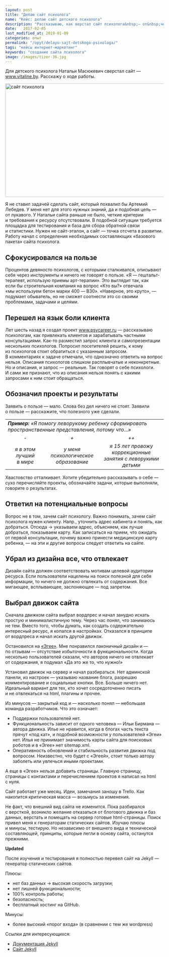 ```yaml
---
layout: post
title: "Делаю сайт психолога"
name: "Кейс: делаю сайт детского психолога"
description: "Рассказываю, как верстал сайт психолога&nbsp;— от&nbsp;чего отталкивался в&nbsp;содержании, дизайне и&nbsp;выборе движка сайта."
date:   2017-02-05
last_modified_at: 2019-01-09
categories: опыт
permalink: "/opyt/delayu-sajt-detskogo-psixologa/"
tags: "кейсы интернет-маркетинг"
keywords: "создание сайта психолога"
image: /images/tizer-36.jpg
---
```




<p>Для детского психолога Натальи Масюкевич сверстал сайт&nbsp;— <a href="//www.vitaline.by" target="_blank" rel="noopener">www.vitaline.by</a>. Расскажу о&nbsp;ходе работы.</p>

<p><img src="https://res.cloudinary.com/bartoshevich/image/upload/f_auto/v1615121845/site/vitaline.jpg" alt="сайт психолога" width="720" height="360" class="image is-2by1 img-shadow" title="главная страница vitaline.by" /></p>

<p>Я&nbsp;не&nbsp;ставил задачей сделать сайт, который похвалил&nbsp;бы Артемий Лебедев. У&nbsp;меня нет для этого нужных знаний, да&nbsp;и&nbsp;подобная цель&nbsp;— от&nbsp;лукавого. У&nbsp;Натальи сайта раньше не&nbsp;было, четкие критерии и&nbsp;требования к&nbsp;ресурсу отсутствовали. В&nbsp;подобной ситуации требуется площадка для тестирования и&nbsp;база для сбора обратной связи и&nbsp;статистики. Нужен не&nbsp;сайт-эталон, а&nbsp;сайт&nbsp;— точка отсчета в&nbsp;развитии. Работу начал с&nbsp;определения необходимых составляющих «базового пакета» сайта психолога.</p>
<h2>Сфокусировался на&nbsp;пользе</h2>
<p>Процентов девяносто психологов, с&nbsp;которыми сталкивался, описывают себя через инструменты и&nbsp;ничего не&nbsp;говорят о&nbsp;пользе. «Я&nbsp;— гештальт-терапевт, использую приемы арт-терапии». Это выглядит так, как если&nbsp;бы строительная компания на&nbsp;вопрос «Кто&nbsp;вы?» отвечала «мы&nbsp;используем бетон марки 400&nbsp;— B30». «Наверное, это круто»,&nbsp;— подумает обыватель, но&nbsp;не&nbsp;сможет соотнести это со&nbsp;своими проблемами, задачами и&nbsp;целями.</p>

<h2>Перешел на&nbsp;язык боли клиента</h2>

<p>Лет шесть назад я&nbsp;создал проект <a href="https://www.psycareer.ru" target="_blank" rel="noopener">www.psycareer.ru</a>&nbsp;— рассказываю психологам, как привлекать клиентов и&nbsp;зарабатывать частными консультациями. Как-то разместил запрос клиента и&nbsp;самопрезентации нескольких психологов. Попросил посетителей решить, к&nbsp;кому из&nbsp;психологов стоит обратиться с&nbsp;указанным запросом. В&nbsp;комментариях к&nbsp;задаче отмечали, что однозначно ответить на&nbsp;вопрос нельзя. Описания психологов слишком расплывчатые и&nbsp;неконкретные. Но&nbsp;и&nbsp;описания, и&nbsp;запрос&nbsp;— реальные. Так говорят о&nbsp;себе психологи. И&nbsp;сами&nbsp;же признают, что из&nbsp;описания нельзя понять с&nbsp;какими запросами к&nbsp;ним стоит обращаться.</p>

<h2>Обозначил проекты и&nbsp;результаты</h2>

<p>Заявить о&nbsp;пользе&nbsp;— мало. Слова без дел ничего не&nbsp;стоят. Заявили о&nbsp;пользе&nbsp;— расскажите, что полезного уже сделали.</p>
<table>
<tbody>
<tr>
<td style="width: 615px;" colspan="3"><em><strong>Пример:</strong> «Я&nbsp;помогу леворукому ребенку сформировать пространственные представления, потому что...»</em></td>
</tr>
<tr>
<td style="width: 167px; text-align: center;"><em>-</em></td>
<td style="width: 178px; text-align: center;"><em>+</em></td>
<td style="width: 270px; text-align: center;"><em>++</em></td>
</tr>
<tr>
<td style="width: 167px; text-align: center;"><em>я&nbsp;в&nbsp;этом лучший в&nbsp;мире</em></td>
<td style="width: 178px; text-align: center;"><em>у&nbsp;меня психологическое образование</em></td>
<td style="width: 270px; text-align: center;"><em>я&nbsp;15&nbsp;лет провожу коррекционные занятия с&nbsp;леворукими детьми</em></td>
</tr>
</tbody>
</table>
<p>Хвастовство отталкивает. Хотите убедительно рассказывать о&nbsp;себе&nbsp;— сухо перечисляйте проекты, обозначайте задачи, которые выполняли, говорите о&nbsp;результатах.</p>

<h2>Ответил на&nbsp;потенциальные вопросы </h2>
<p>Вопрос не&nbsp;в&nbsp;том, зачем сайт психологу. Важно понимать, зачем сайт психолога нужен клиенту. Напр., уточнить адрес кабинета и&nbsp;понять, как добраться. Отсюда → указываем адрес, объясняем, как лучше добраться, показываем карту. Как записаться на&nbsp;прием, что ожидать от&nbsp;первой консультации, почему важно принести медицинскую карту ребенка,&nbsp;— на&nbsp;эти и&nbsp;другие вопросы следует ответить на&nbsp;сайте. </p>



<h2>Убрал из&nbsp;дизайна все, что отвлекает</h2>
<p>Дизайн сайта должен соответствовать мотивам целевой аудитории ресурса. Если пользователи нацелены на&nbsp;поиск полезной для себя информации, то&nbsp;ничего не&nbsp;должно отвлекать от&nbsp;содержания. Все мигающее, всплывающее, заслоняющее&nbsp;— под запретом.</p>



<h2>Выбрал движок сайта</h2>
<p>Сначала движком сайта выбрал вордпрес и&nbsp;начал занудно искать простую и&nbsp;минималистичную тему. Через час понял, что занимаюсь не&nbsp;тем. Вместо того, чтобы думать, как создать содержательно интересный ресурс, я&nbsp;копался в&nbsp;настройках. Отказался в&nbsp;принципе от&nbsp;вордпреса и&nbsp;начал искать другой движок.</p>

<p>Остановился на&nbsp;<a href="//blogengine.ru/" target="_blank" rel="noopener nofollow">«Эгее»</a>. Мне понравился лаконичный дизайн и&nbsp;— по&nbsp;отзывам&nbsp;— отсутствие избыточности в&nbsp;функциональности. Когда несколько пользователей сказали, что авторов ничего не&nbsp;отвлекает от&nbsp;содержания, я&nbsp;подумал «Да&nbsp;это&nbsp;же то, что нужно!»</p>

<p>Установил движок на&nbsp;сервер и&nbsp;начал разбираться. Нет админской панели, из&nbsp;настроек&nbsp;— указываю название блога, разрешаю комментирование и&nbsp;социальные кнопки. Все. Больше ничего нет. Идеальный вариант для тех, кто хочет сосредоточенно писать и&nbsp;не&nbsp;отвлекаться на&nbsp;html, плагины и&nbsp;прочее.</p>

<p>Из&nbsp;минусов&nbsp;— закрытый код и&nbsp;— насколько понял&nbsp;— небольшая команда разработчиков. Что это означает:</p>
<ul>
	<li>Поддержки пользователей нет.</li>
	<li>Функциональность зависит от&nbsp;одного человека&nbsp;— Ильи Бирмана&nbsp;— автора движка. Илье не&nbsp;нравится, когда в&nbsp;блогах часть текста прячут «под кат», и&nbsp;подобной возможности у&nbsp;пользователей «Эгеи» нет. Илья не&nbsp;принимает значимость карты сайта для поисковых роботов и&nbsp;в&nbsp;«Эгее» нет sitemap.xml.</li>
	<li>Оперативность обновлений и&nbsp;стабильность развития движка под вопросом. Неизвестно, что будет с&nbsp;«Эгеей», стоит только автору заболеть или увлечься иными проектами.</li>
</ul> <p></p>
<p>А&nbsp;еще в&nbsp;«Эгее» нельзя добавить страницы. Главную страницу, страницы с&nbsp;контактами и&nbsp;перечислением проектов я&nbsp;написал на&nbsp;html с&nbsp;нуля.</p>

<p>Сайт работает уже месяц. Идеи, замечания заношу в&nbsp;Trello. Как накопится критическая масса&nbsp;— возьмусь за&nbsp;изменения.</p>

<p>Не&nbsp;факт, что внешний вид сайта не&nbsp;изменится. Пока разбирался с&nbsp;версткой, возникло желание отказаться от&nbsp;блогового движка и&nbsp;баз данных, верстать и&nbsp;помещать на&nbsp;сервер готовые html-страницы. Поиск привел меня к&nbsp;генераторам статических сайтов. Изучаю плюсы и&nbsp;минусы, тестирую. Но&nbsp;независимо от&nbsp;внешнего вида и&nbsp;технической составляющей, принципы, которые легли в&nbsp;основу сайта, останутся прежними.</p>



<div class="with-side  markedfield ">

<strong>Updated</strong>
<p>После изучения и&nbsp;тестирования я&nbsp;полностью перевел сайт на&nbsp;Jekyll&nbsp;— генератор статических сайтов.</p>
<div class="flex-block">
<div class="flex-1">
<p>Плюсы: </p>
<ul>
	<li>нет баз данных → высокая скорость загрузки;</li>
	<li>нет лишней функциональности;</li>
	<li>100% контроль работы;</li>
	<li>безопасность;</li>
	<li>бесплатный хостинг на&nbsp;GitHub.</li>
</ul>
</div>
<div class="flex-1">
<p>Минусы:</p>
<ul>
	<li>более высокий «порог входа» (в&nbsp;сравнении с&nbsp;тем&nbsp;же wordpress)</li>
</ul>
</div>
</div>

<div class="side">
<p>Ссылки для интересующихся:</p>
<ul>
	<li><a href="http://prgssr.ru/documentation/" target="_blank" rel="noopener">Документация Jekyll</a></li>
	<li><a href="https://jekyllrb.com/" target="_blank" rel="noopener">Сайт Jekyll</a></li>
</ul>
</div>
</div>
